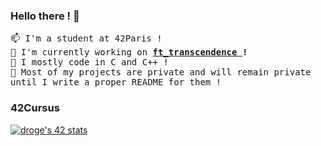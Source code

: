 ### Hello there ! 👋
<samp>
	📫 I'm a student at 42Paris !<br />
	🔭 I'm currently working on <b><a href="https://github.com/Nimon77/ft_transcendence">ft_transcendence </a>!</b><br />
	🌱 I mostly code in C and C++ !</a></b><br />
	💬 Most of my projects are private and will remain private until I write a proper README for them !
</samp>

### 42Cursus
[![droge's 42 stats](https://badge42.vercel.app/api/v2/cl1p23amy001109i6oymavshb/stats?cursusId=21&coalitionId=11)](https://github.com/JaeSeoKim/badge42)

